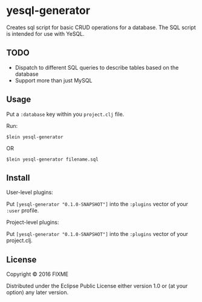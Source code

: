 # yesql-generator

Creates sql script for basic CRUD operations for a database. The SQL script is intended for use with YeSQL.


## TODO
 - Dispatch to different SQL queries to describe tables based on the database
 - Support more than just MySQL

## Usage

Put a `:database` key within you `project.clj` file.

Run:

`$lein yesql-generator`

OR

`$lein yesql-generator filename.sql`

## Install
User-level plugins:

Put `[yesql-generator "0.1.0-SNAPSHOT"]` into the `:plugins` vector of your `:user`
profile.

Project-level plugins:

Put `[yesql-generator "0.1.0-SNAPSHOT"]` into the `:plugins` vector of your project.clj.


## License

Copyright © 2016 FIXME

Distributed under the Eclipse Public License either version 1.0 or (at
your option) any later version.
